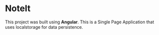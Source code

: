 # NoteIt

This project was built using **Angular**.
This is a Single Page Application that uses localstorage for data persistence. 

